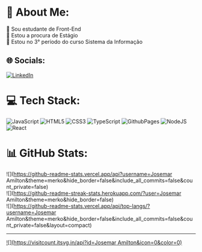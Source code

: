 # 💫 About Me:
🔭 Sou estudante de Front-End<br>🤝 Estou a procura de Estágio<br>🌱 Estou no 3° período do curso Sistema da Informação<br> 


## 🌐 Socials:
[![LinkedIn](https://img.shields.io/badge/LinkedIn-%230077B5.svg?logo=linkedin&logoColor=white)](https://linkedin.com/in/www.linkedin.com/in/josemaramilton) 

# 💻 Tech Stack:
![JavaScript](https://img.shields.io/badge/javascript-%23323330.svg?style=for-the-badge&logo=javascript&logoColor=%23F7DF1E) ![HTML5](https://img.shields.io/badge/html5-%23E34F26.svg?style=for-the-badge&logo=html5&logoColor=white) ![CSS3](https://img.shields.io/badge/css3-%231572B6.svg?style=for-the-badge&logo=css3&logoColor=white) ![TypeScript](https://img.shields.io/badge/typescript-%23007ACC.svg?style=for-the-badge&logo=typescript&logoColor=white) ![GithubPages](https://img.shields.io/badge/github%20pages-121013?style=for-the-badge&logo=github&logoColor=white) ![NodeJS](https://img.shields.io/badge/node.js-6DA55F?style=for-the-badge&logo=node.js&logoColor=white) ![React](https://img.shields.io/badge/react-%2320232a.svg?style=for-the-badge&logo=react&logoColor=%2361DAFB)
# 📊 GitHub Stats:
![](https://github-readme-stats.vercel.app/api?username=Josemar Amilton&theme=merko&hide_border=false&include_all_commits=false&count_private=false)<br/>
![](https://github-readme-streak-stats.herokuapp.com/?user=Josemar Amilton&theme=merko&hide_border=false)<br/>
![](https://github-readme-stats.vercel.app/api/top-langs/?username=Josemar Amilton&theme=merko&hide_border=false&include_all_commits=false&count_private=false&layout=compact)

---
[![](https://visitcount.itsvg.in/api?id=Josemar Amilton&icon=0&color=0)](https://visitcount.itsvg.in)

<!-- Proudly created with GPRM ( https://gprm.itsvg.in ) -->